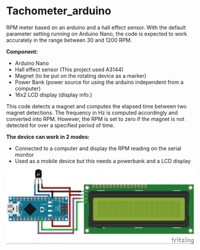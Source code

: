 # Tachometer_arduino

RPM meter based on an arduino and a hall effect sensor. With the default parameter setting running on Arduino Nano, the code is expected to work accurately in the range between 30 and 1200 RPM.

**Component:**
* Arduino Nano
* Hall effect sensor (This project used A3144)
* Magnet (to be put on the rotating device as a marker)
* Power Bank (power source for using the arduino independent from a computer)
* 16x2 LCD display (display info.)

This code detects a magnet and computes the elapsed time between two magnet detections. The frequency in Hz is computed accordingly and converted into RPM. However, the RPM is set to zero if the magnet is not detected for over a specified period of time.

**The device can work in 2 modes:**
* Connected to a computer and display the RPM reading on the serial monitor
* Used as a mobile device but this needs a powerbank and a LCD display

![](RPM_sensor_schematic_bb.jpg)
